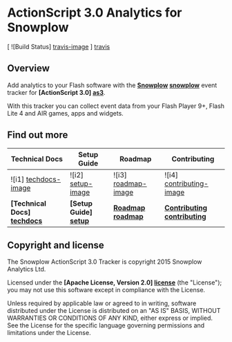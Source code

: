 # ActionScript 3.0 Analytics for Snowplow

[ ![Build Status] [travis-image] ] [travis]

## Overview

Add analytics to your Flash software with the **[Snowplow] [snowplow]** event tracker for **[ActionScript 3.0] [as3]**.

With this tracker you can collect event data from your Flash Player 9+, Flash Lite 4 and AIR games, apps and widgets.

## Find out more

| Technical Docs                  | Setup Guide               | Roadmap                 | Contributing                      |
|---------------------------------|---------------------------|-------------------------|-----------------------------------|
| ![i1] [techdocs-image]          | ![i2] [setup-image]       | ![i3] [roadmap-image]   | ![i4] [contributing-image]        |
| **[Technical Docs] [techdocs]** | **[Setup Guide] [setup]** | **[Roadmap] [roadmap]** | **[Contributing] [contributing]** |

## Copyright and license

The Snowplow ActionScript 3.0 Tracker is copyright 2015 Snowplow Analytics Ltd.

Licensed under the **[Apache License, Version 2.0] [license]** (the "License");
you may not use this software except in compliance with the License.

Unless required by applicable law or agreed to in writing, software
distributed under the License is distributed on an "AS IS" BASIS,
WITHOUT WARRANTIES OR CONDITIONS OF ANY KIND, either express or implied.
See the License for the specific language governing permissions and
limitations under the License.

[travis]: https://travis-ci.org/snowplow/snowplow-actionscript3-tracker
[travis-image]: https://travis-ci.org/snowplow/snowplow-actionscript3-tracker.png?branch=master

[snowplow]: http://snowplowanalytics.com/
[as3]: http://www.adobe.com/devnet/actionscript.html

[techdocs-image]: https://d3i6fms1cm1j0i.cloudfront.net/github/images/techdocs.png
[setup-image]: https://d3i6fms1cm1j0i.cloudfront.net/github/images/setup.png
[roadmap-image]: https://d3i6fms1cm1j0i.cloudfront.net/github/images/roadmap.png
[contributing-image]: https://d3i6fms1cm1j0i.cloudfront.net/github/images/contributing.png

[techdocs]: https://github.com/snowplow/snowplow/wiki/ActionScript3-Tracker
[setup]: https://github.com/snowplow/snowplow/wiki/ActionScript3-Tracker-Setup
[roadmap]: https://github.com/snowplow/snowplow/wiki/Product-roadmap
[contributing]: https://github.com/snowplow/snowplow/wiki/Contributing

[license]: http://www.apache.org/licenses/LICENSE-2.0
